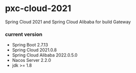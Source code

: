 # pxc-cloud-2021

Spring Cloud 2021 and Spring Cloud Alibaba for build Gateway

### current version

- Spring Boot 2.7.13
- Spring Cloud 2021.0.8
- Spring Cloud Alibaba 2022.0.5.0
- Nacos Server 2.2.0
- jdk >= 1.8
